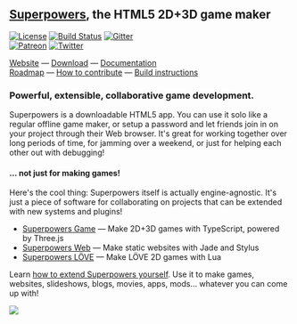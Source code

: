 ## [Superpowers](http://superpowers-html5.com/), the HTML5 2D+3D game maker  

[![License](https://img.shields.io/badge/license-ISC-blue.svg)](https://github.com/superpowers/superpowers/blob/master/LICENSE.txt)
[![Build Status](https://travis-ci.org/superpowers/superpowers.svg?branch=master)](https://travis-ci.org/superpowers/superpowers)
[![Gitter](https://img.shields.io/gitter/room/superpowers/dev.svg)](https://gitter.im/superpowers/dev)  
[![Patreon](https://img.shields.io/badge/patreon-support%20us-brightgreen.svg)](https://www.patreon.com/SparklinLabs)
[![Twitter](https://img.shields.io/twitter/follow/SuperpowersDev.svg?style=social)](https://twitter.com/SuperpowersDev)

[Website](http://superpowers-html5.com/) —
[Download](https://sparklinlabs.itch.io/superpowers) —
[Documentation](http://docs.superpowers-html5.com/)  
[Roadmap](http://docs.superpowers-html5.com/en/development/roadmap) —
[How to contribute](http://docs.superpowers-html5.com/en/development/how-to-contribute) —
[Build instructions](http://docs.superpowers-html5.com/en/development/building-superpowers)

### Powerful, extensible, collaborative game development.

Superpowers is a downloadable HTML5 app. You can use it solo like a regular offline game maker,
or setup a password and let friends join in on your project through their Web browser.
It's great for working together over long periods of time, for jamming over a weekend,
or just for helping each other out with debugging!

#### ... not just for making games!

Here's the cool thing: Superpowers itself is actually engine-agnostic.
It's just a piece of software for collaborating on projects that can be extended with new systems and plugins!

 * [Superpowers Game](https://github.com/superpowers/superpowers-game) — Make 2D+3D games with TypeScript, powered by Three.js
 * [Superpowers Web](http://github.com/superpowers/superpowers-web) — Make static websites with Jade and Stylus
 * [Superpowers LÖVE](https://github.com/superpowers/superpowers-love2d) — Make LÖVE 2D games with Lua

Learn [how to extend Superpowers yourself](http://docs.superpowers-html5.com/en/development/extending-superpowers).
Use it to make games, websites, slideshows, blogs, movies, apps, mods... whatever you can come up with!

![](http://i.imgur.com/g4iNlEn.png)
